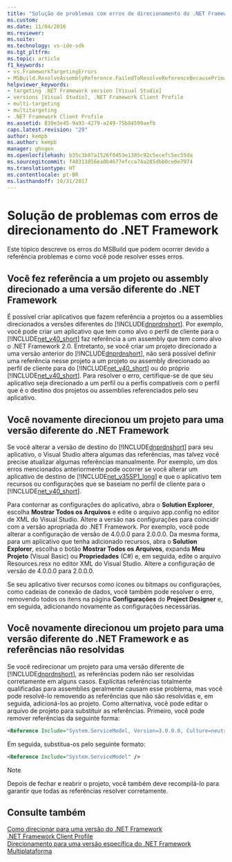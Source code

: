 ```yaml
---
title: "Solução de problemas com erros de direcionamento do .NET Framework | Microsoft Docs"
ms.custom: 
ms.date: 11/04/2016
ms.reviewer: 
ms.suite: 
ms.technology: vs-ide-sdk
ms.tgt_pltfrm: 
ms.topic: article
f1_keywords:
- vs.FrameworkTargetingErrors
- MSBuild.ResolveAssemblyReference.FailedToResolveReferenceBecausePrimaryAssemblyInExclusionList
helpviewer_keywords:
- targeting .NET Framework version [Visual Studio]
- versions [Visual Studio], .NET Framework Client Profile
- multi-targeting
- multitargeting
- .NET Framework Client Profile
ms.assetid: 830e3e45-9a93-4279-a249-75b84599aefb
caps.latest.revision: "29"
author: kempb
ms.author: kempb
manager: ghogen
ms.openlocfilehash: b35c3b87a1526f0453e1385c92c5ecefc5ec55da
ms.sourcegitcommit: f40311056ea0b4677efcca74a285dbb0ce0e7974
ms.translationtype: HT
ms.contentlocale: pt-BR
ms.lasthandoff: 10/31/2017
---
```

# <a name="troubleshooting-net-framework-targeting-errors"></a>Solução de problemas com erros de direcionamento do .NET Framework
Este tópico descreve os erros do MSBuild que podem ocorrer devido a referência problemas e como você pode resolver esses erros.  
  
## <a name="you-have-referenced-a-project-or-assembly-that-targets-a-different-version-of-the-net-framework"></a>Você fez referência a um projeto ou assembly direcionado a uma versão diferente do .NET Framework  
 É possível criar aplicativos que fazem referência a projetos ou a assemblies direcionados a versões diferentes do [!INCLUDE[dnprdnshort](../code-quality/includes/dnprdnshort_md.md)]. Por exemplo, você pode criar um aplicativo que tem como alvo o perfil de cliente para o [!INCLUDE[net_v40_short](../code-quality/includes/net_v40_short_md.md)] faz referência a um assembly que tem como alvo o .NET Framework 2.0. Entretanto, se você criar um projeto direcionado a uma versão anterior do [!INCLUDE[dnprdnshort](../code-quality/includes/dnprdnshort_md.md)], não será possível definir uma referência nesse projeto a um projeto ou assembly direcionado ao perfil de cliente para do [!INCLUDE[net_v40_short](../code-quality/includes/net_v40_short_md.md)] ou do próprio [!INCLUDE[net_v40_short](../code-quality/includes/net_v40_short_md.md)]. Para resolver o erro, certifique-se de que seu aplicativo seja direcionado a um perfil ou a perfis compatíveis com o perfil que é o destino dos projetos ou assemblies referenciados pelo seu aplicativo.  
  
## <a name="you-have-re-targeted-a-project-to-a-different-version-of-the-net-framework"></a>Você novamente direcionou um projeto para uma versão diferente do .NET Framework  
 Se você alterar a versão de destino do [!INCLUDE[dnprdnshort](../code-quality/includes/dnprdnshort_md.md)] para seu aplicativo, o Visual Studio altera algumas das referências, mas talvez você precise atualizar algumas referências manualmente. Por exemplo, um dos erros mencionados anteriormente pode ocorrer se você alterar um aplicativo de destino de [!INCLUDE[net_v35SP1_long](../msbuild/includes/net_v35sp1_long_md.md)] e que o aplicativo tem recursos ou configurações que se baseiam no perfil de cliente para o [!INCLUDE[net_v40_short](../code-quality/includes/net_v40_short_md.md)].  
  
 Para contornar as configurações do aplicativo, abra o **Solution Explorer**, escolha **Mostrar Todos os Arquivos** e edite o arquivo app.config no editor de XML do Visual Studio. Altere a versão nas configurações para coincidir com a versão apropriada do .NET Framework. Por exemplo, você pode alterar a configuração de versão de 4.0.0.0 para 2.0.0.0. Da mesma forma, para um aplicativo que tenha adicionado recursos, abra o **Solution Explorer**, escolha o botão **Mostrar Todos os Arquivos**, expanda **Meu Projeto** (Visual Basic) ou **Propriedades** (C#) e, em seguida, edite o arquivo Resources.resx no editor XML do Visual Studio. Altere a configuração de versão de 4.0.0.0 para 2.0.0.0.  
  
 Se seu aplicativo tiver recursos como ícones ou bitmaps ou configurações, como cadeias de conexão de dados, você também pode resolver o erro, removendo todos os itens na página **Configurações** do **Project Designer** e, em seguida, adicionando novamente as configurações necessárias.  
  
## <a name="you-have-re-targeted-a-project-to-a-different-version-of-the-net-framework-and-references-do-not-resolve"></a>Você novamente direcionou um projeto para uma versão diferente do .NET Framework e as referências não resolvidas  
 Se você redirecionar um projeto para uma versão diferente de [!INCLUDE[dnprdnshort](../code-quality/includes/dnprdnshort_md.md)], as referências podem não ser resolvidas corretamente em alguns casos. Explícitas referências totalmente qualificadas para assemblies geralmente causam esse problema, mas você pode resolvê-lo removendo as referências que não são resolvidas e, em seguida, adicioná-los ao projeto. Como alternativa, você pode editar o arquivo de projeto para substituir as referências. Primeiro, você pode remover referências da seguinte forma:  
  
```xml  
<Reference Include="System.ServiceModel, Version=3.0.0.0, Culture=neutral, PublicKeyToken=b77a5c561934e089, processorArchitecture=MSIL" />  
```  
  
 Em seguida, substitua-os pelo seguinte formato:  
  
```xml  
<Reference Include="System.ServiceModel" />  
```  
  
> [!NOTE]
>  Depois de fechar e reabrir o projeto, você também deve recompilá-lo para garantir que todas as referências resolver corretamente.  
  
## <a name="see-also"></a>Consulte também  
 [Como direcionar para uma versão do .NET Framework](../ide/how-to-target-a-version-of-the-dotnet-framework.md)   
 [.NET Framework Client Profile](/dotnet/framework/deployment/client-profile)   
 [Direcionamento para uma versão específica do .NET Framework](../ide/targeting-a-specific-dotnet-framework-version.md)   
 [Multiplataforma](../msbuild/msbuild-multitargeting-overview.md)